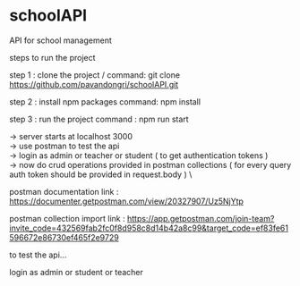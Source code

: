 # schoolAPI
API for school management

steps to run the project

step 1 : clone the project  /
command:   git clone https://github.com/pavandongri/schoolAPI.git


step 2 : install npm packages 
command: npm install

step 3 : run the project 
command : npm run start

-> server starts at localhost 3000   \
-> use postman to test the api    \
-> login as admin or teacher or student ( to get authentication tokens )     \
-> now do crud operations provided in postman collections ( for every query auth token should be provided in request.body )       \

postman documentation link : https://documenter.getpostman.com/view/20327907/Uz5NjYtp

postman collection import link : https://app.getpostman.com/join-team?invite_code=432569fab2fc0f8d958c8d14b42a8c99&target_code=ef83fe61596672e86730ef465f2e9729


to test the api...

login as admin or student or teacher

